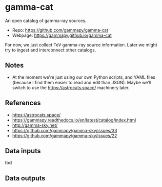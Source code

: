# gamma-cat

An open catalog of gamma-ray sources.

* Repo: https://github.com/gammapy/gamma-cat
* Webpage: https://gammapy.github.io/gamma-cat

For now, we just collect TeV gamma-ray source information.
Later we might try to ingest and interconnect other catalogs.

## Notes

* At the moment we're just using our own Python scripts,
  and YAML files (because I find them easier to read and edit than JSON).
  Maybe we'll switch to use the https://astrocats.space/ machinery later.


## References

* https://astrocats.space/
* https://gammapy.readthedocs.io/en/latest/catalog/index.html
* http://gamma-sky.net/
* https://github.com/gammapy/gamma-sky/issues/33
* https://github.com/gammapy/gamma-sky/issues/22

## Data inputs

tbd

## Data outputs
